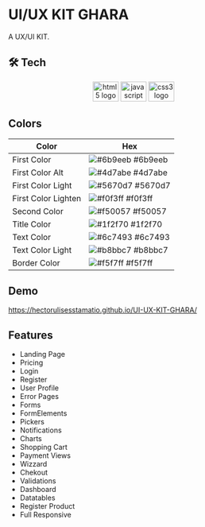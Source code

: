 
# UI/UX KIT GHARA

A UX/UI KIT.


## 🛠 Tech

<div align="center">
   <img src="https://cdn.jsdelivr.net/gh/devicons/devicon/icons/html5/html5-original.svg" height="40" width="52" alt="html5 logo"  />
  <img src="https://cdn.jsdelivr.net/gh/devicons/devicon/icons/javascript/javascript-original.svg" height="40" width="52" alt="javascript logo"  />
  <img src="https://cdn.jsdelivr.net/gh/devicons/devicon/icons/css3/css3-original.svg" height="40" width="52" alt="css3 logo"  />
</div>

## Colors

| Color             | Hex                                                                |
| ----------------- | ------------------------------------------------------------------ |
| First Color | ![#6b9eeb](https://via.placeholder.com/10/6b9eeb?text=+) #6b9eeb |
| First Color Alt | ![#4d7abe](https://via.placeholder.com/10/4d7abe?text=+) #4d7abe |
| First Color Light | ![#5670d7](https://via.placeholder.com/10/5670d7?text=+) #5670d7 |
| First Color Lighten| ![#f0f3ff](https://via.placeholder.com/10/f0f3ff?text=+) #f0f3ff |
| Second Color| ![#f50057](https://via.placeholder.com/10/f50057?text=+) #f50057 |
| Title Color | ![#1f2f70](https://via.placeholder.com/10/1f2f70?text=+) #1f2f70 |
| Text Color  | ![#6c7493](https://via.placeholder.com/10/6c7493?text=+) #6c7493 |
| Text Color Light| ![#b8bbc7](https://via.placeholder.com/10/b8bbc7?text=+) #b8bbc7 |
| Border Color | ![#f5f7ff](https://via.placeholder.com/10/f5f7ff?text=+) #f5f7ff |


## Demo

https://hectorulisesstamatio.github.io/UI-UX-KIT-GHARA/

## Features

 -  Landing Page
 -  Pricing
 -  Login
 -  Register
 -  User Profile
 -  Error Pages
 -  Forms
 -  FormElements
 -  Pickers
 -  Notifications
 -  Charts
 -  Shopping Cart
 -  Payment Views
 -  Wizzard
 -  Chekout
 -  Validations
 -  Dashboard
 -  Datatables
 -  Register Product
 -  Full Responsive
